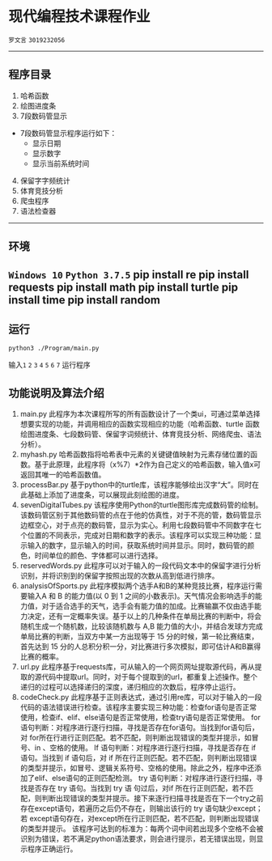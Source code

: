 # 现代编程技术课程作业

`罗文言`  `3019232056`

---
## 程序目录
1. 哈希函数
2. 绘图进度条
3. 7段数码管显示
  - 7段数码管显示程序运行如下：
      - 显示日期
      - 显示数字
      - 显示当前系统时间
4. 保留字字频统计
5. 体育竞技分析
6. 爬虫程序
7. 语法检查器
---

## 环境
`Windows 10`
`Python 3.7.5`
pip install re
pip install requests
pip install math
pip install turtle
pip install time
pip install random
---

## 运行
```bash
python3 ./Program/main.py
```
输入`1` `2` `3` `4` `5` `6` `7` 运行程序

## 功能说明及算法介绍
1. main.py
此程序为本次课程所写的所有函数设计了一个类ui，可通过菜单选择想要实现的功能，并调用相应的函数实现相应的功能（哈希函数、turtle 函数绘图进度条、七段数码管、保留字词频统计、体育竞技分析、网络爬虫、语法分析）。
2. myhash.py
哈希函数指将哈希表中元素的关键键值映射为元素存储位置的函数。基于此原理，此程序将（x%7）*2作为自己定义的哈希函数，输入值x可返回其唯一的哈希函数值。
3. processBar.py
基于python中的turtle库，该程序能够绘出汉字“大”。同时在此基础上添加了进度条，可以展现此刻绘图的进度。
4. sevenDigitalTubes.py
该程序使用Python的turtle图形库完成数码管的绘制。该数码管区别于其他数码管的点在于他的仿真性，对于不亮的管，数码管显示边框空心，对于点亮的数码管，显示为实心。利用七段数码管中不同数字在七个位置的不同表示，完成对日期和数字的表示。该程序可以实现三种功能：显示输入的数字，显示输入的时间，获取系统时间并显示。同时，数码管的颜色，时间单位的颜色、字体都可以进行选择。
5. reservedWords.py
此程序可以对于输入的一段代码文本中的保留字进行分析识别，并将识别到的保留字按照出现的次数从高到低进行排序。
6. analysisOfSports.py
此程序模拟两个选手A和B的某种竞技比赛，程序运行需要输入A 和 B 的能⼒值(以 0 到 1 之间的⼩数表示)。天⽓情况会影响选⼿的能⼒值，对于适合选手的天气，选手会有能力值的加成。⽐赛输赢不仅由选⼿能⼒决定，还有⼀定概率失误。基于以上的几种条件在单局比赛的判断中，将会随机生成一个随机数，比较该随机数与 A,B 能力值的大小，并结合发球方完成单局比赛的判断，当双方中某一方出现等于 15 分的时候，第一轮比赛结束，首先达到 15 分的人总积分积一分，对比赛进行多次模拟，即可估计A和B赢得比赛的概率。
7. url.py
此程序基于requests库，可从输入的一个网页网址提取源代码，再从提取的源代码中提取url。同时，对于每个提取到的url，都重复上述操作。整个递归的过程可以选择递归的深度，递归相应的次数后，程序停止运行。
8. codeCheck.py
此程序基于正则表达式，通过引用re库，可以对于输入的一段代码的语法错误进行检查。该程序主要实现三种功能：检查for语句是否正常使用，检查if、elif、else语句是否正常使用，检查try语句是否正常使用。
for语句判断：对程序进行逐行扫描，寻找是否存在for语句。当找到for语句后，对 for所在行进行正则匹配。若不匹配，则判断出现错误的类型并提示，如冒号、in 、空格的使用。
If 语句判断：对程序进行逐行扫描，寻找是否存在 if 语句。当找到 if 语句后，对 if 所在行正则匹配。若不匹配，则判断出现错误的类型并提示，如冒号、逻辑关系符号、空格的使用。除此之外，程序中还添加了elif、else语句的正则匹配检测。
try 语句判断：对程序进行逐行扫描，寻找是否存在 try 语句。当找到 try 语 
句过后，对if 所在行正则匹配，若不匹配，则判断出现错误的类型并提示。接下来逐行扫描寻找是否在下一个try之前存在except语句，若遍历之后仍不存在，则输出该行的 try 语句缺少except；若 except语句存在，对except所在行正则匹配，若不匹配，则判断出现错误的类型并提示。
该程序可达到的标准为：每两个词中间若出现多个空格不会被识别为错误，若不满足python语法要求，则会进行提示，若无错误出现，则显示程序正确运行。
